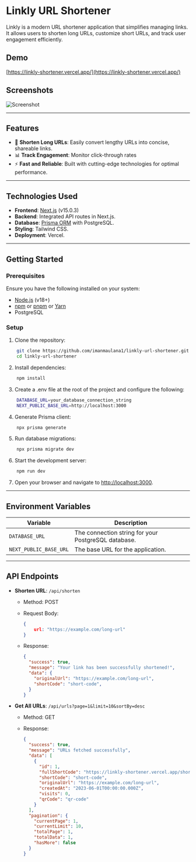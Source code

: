 # Linkly URL Shortener

Linkly is a modern URL shortener application that simplifies managing links. It allows users to shorten long URLs, customize short URLs, and track user engagement efficiently.

## **Demo**

[https://linkly-shortener.vercel.app/](https://linkly-shortener.vercel.app/)

## **Screenshots**

<img src="https://linkly-shortener.vercel.app/ss.png" alt="Screenshot" border="0">

---

## **Features**

- 🔗 **Shorten Long URLs**: Easily convert lengthy URLs into concise, shareable links.
- 📊 **Track Engagement**: Monitor click-through rates
- ⚡ **Fast and Reliable**: Built with cutting-edge technologies for optimal performance.

---

## **Technologies Used**

- **Frontend**: [Next.js](https://nextjs.org/) (v15.0.3)
- **Backend**: Integrated API routes in Next.js.
- **Database**: [Prisma ORM](https://www.prisma.io/) with PostgreSQL.
- **Styling**: Tailwind CSS.
- **Deployment**: Vercel.

---

## **Getting Started**

### **Prerequisites**

Ensure you have the following installed on your system:
- [Node.js](https://nodejs.org/) (v18+)
- [npm](https://www.npmjs.com/) or [pnpm](https://pnpm.io/) or [Yarn](https://yarnpkg.com/)
- PostgreSQL

### **Setup**

1. Clone the repository:

```bash
    git clone https://github.com/imanmaulana1/linkly-url-shortener.git
    cd linkly-url-shortener
```

2. Install dependencies:

```bash
    npm install
```

3. Create a .env file at the root of the project and configure the following:

```bash
    DATABASE_URL=your_database_connection_string
    NEXT_PUBLIC_BASE_URL=http://localhost:3000
```

4. Generate Prisma client:

```bash
    npx prisma generate
```

5. Run database migrations:

```bash
    npx prisma migrate dev
```

6. Start the development server:

```bash
    npm run dev
```

7. Open your browser and navigate to [http://localhost:3000](http://localhost:3000).
   
---

## **Environment Variables**

| Variable | Description |
| --- | --- |
| `DATABASE_URL` | The connection string for your PostgreSQL database. |
| `NEXT_PUBLIC_BASE_URL` | The base URL for the application. |

---

## **API Endpoints**

- **Shorten URL**: `/api/shorten`

  - Method: POST
  - Request Body:

    ```json
    {       
        url: "https://example.com/long-url"
    } 
    ```
  
  - Response: 

    ```json
    {
      "success": true,
      "message": "Your link has been successfully shortened!",
      "data": {
        "originalUrl": "https://example.com/long-url",
        "shortCode": "short-code",
      }
    }
    ```

- **Get All URLs**: `/api/urls?page=1&limit=10&sortBy=desc`

  - Method: GET
  - Response:

    ```json
    {
      "success": true,
      "message": "URLs fetched successfully",
      "data": [
        {
          "id": 1,
          "fullShortCode": "https://linkly-shortener.vercel.app/short-code",
          "shortCode": "short-code",
          "originalUrl": "https://example.com/long-url",
          "createdAt": "2023-06-01T00:00:00.000Z",
          "visits": 0,
          "qrCode": "qr-code"
        }
      ],
      "pagination": {
        "currentPage": 1,
        "currentLimit": 10,
        "totalPage": 1,
        "totalData": 1,
        "hasMore": false
      }
    }
    ```